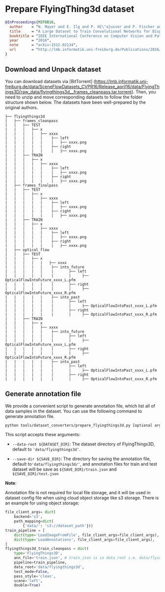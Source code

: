 # Prepare FlyingThing3d dataset

<!-- [DATASET] -->

```bibtex
@InProceedings{MIFDB16,
  author    = "N. Mayer and E. Ilg and P. H{\"a}usser and P. Fischer and D. Cremers and A. Dosovitskiy and T. Brox",
  title     = "A Large Dataset to Train Convolutional Networks for Disparity, Optical Flow, and Scene Flow Estimation",
  booktitle = "IEEE International Conference on Computer Vision and Pattern Recognition (CVPR)",
  year      = "2016",
  note      = "arXiv:1512.02134",
  url       = "http://lmb.informatik.uni-freiburg.de/Publications/2016/MIFDB16"
}
```

## Download and Unpack dataset

You can download datasets via \[BitTorrent\] (https://lmb.informatik.uni-freiburg.de/data/SceneFlowDatasets_CVPR16/Release_april16/data/FlyingThings3D/raw_data/flyingthings3d__frames_cleanpass.tar.torrent). Then, you need to unzip and move corresponding datasets to follow the folder structure shown below. The datasets have been well-prepared by the original authors.

```text
├── flyingthings3d
|   ├── frames_cleanpass
|   |   ├── TEST
|   |   |   ├── x
|   |   |   |   ├── xxxx
|   |   |   |   |    ├── left
|   |   |   |   |    |   ├── xxxx.png
|   |   |   |   |    ├── right
|   |   |   |   |    |   ├── xxxx.png
|   |   ├── TRAIN
|   |   |   ├── x
|   |   |   |   ├── xxxx
|   |   |   |   |    ├── left
|   |   |   |   |    |   ├── xxxx.png
|   |   |   |   |    ├── right
|   |   |   |   |    |   ├── xxxx.png
|   ├── frames_finalpass
|   |   ├── TEST
|   |   |   ├── x
|   |   |   |   ├── xxxx
|   |   |   |   |    ├── left
|   |   |   |   |    |   ├── xxxx.png
|   |   |   |   |    ├── right
|   |   |   |   |    |   ├── xxxx.png
|   |   ├── TRAIN
|   |   |   ├── x
|   |   |   |   ├── xxxx
|   |   |   |   |    ├── left
|   |   |   |   |    |   ├── xxxx.png
|   |   |   |   |    ├── right
|   |   |   |   |    |   ├── xxxx.png
|   ├── optical_flow
|   |   ├── TEST
|   |   |   ├── x
|   |   |   |   |   ├── xxxx
|   |   |   |   |    ├── into_future
|   |   |   |   |    |       ├── left
|   |   |   |   |    |       |     ├── OpticalFlowIntoFuture_xxxx_L.pfm
|   |   |   |   |    |       ├── right
|   |   |   |   |    |       |     ├── OpticalFlowIntoFuture_xxxx_R.pfm
|   |   |   |   |    ├── into_past
|   |   |   |   |    |       ├── left
|   |   |   |   |    |       |     ├── OpticalFlowIntoPast_xxxx_L.pfm
|   |   |   |   |    |       ├── right
|   |   |   |   |    |       |     ├── OpticalFlowIntoPast_xxxx_R.pfm
|   |   ├── TRAIN
|   |   |   ├── x
|   |   |   |   ├── xxxx
|   |   |   |   |    ├── into_future
|   |   |   |   |    |       ├── left
|   |   |   |   |    |       |     ├── OpticalFlowIntoFuture_xxxx_L.pfm
|   |   |   |   |    |       ├── right
|   |   |   |   |    |       |     ├── OpticalFlowIntoFuture_xxxx_R.pfm
|   |   |   |   |    ├── into_past
|   |   |   |   |    |       ├── left
|   |   |   |   |    |       |     ├── OpticalFlowIntoPast_xxxx_L.pfm
|   |   |   |   |    |       ├── right
|   |   |   |   |    |       |     ├── OpticalFlowIntoPast_xxxx_R.pfm
```

## Generate annotation file

We provide a convenient script to generate annotation file, which list all of data samples in the dataset.
You can use the following command to generate annotation file.

```bash
python tools/dataset_converters/prepare_flyingthings3d.py [optional arguments]
```

This script accepts these arguments:

- `--data-root ${DATASET_DIR}`: The dataset directory of FlyingThings3D, default to `'data/flyingthings3d'`.

- `--save-dir ${SAVE_DIR}`: The directory for saving the annotation file, default to`'data/flyingthings3d/'`,
  and annotation files for train and test dataset will be save as `${SAVE_DIR}/train.json` and `${SAVE_DIR}/test.json`

**Note**:

Annotation file is not required for local file storage, and it will be used in dataset config file when using cloud object storage like s3 storage. There is an example for using object storage:

```python
file_client_args= dict(
    backend='s3',
    path_mapping=dict(
        {'data/': 's3://dataset_path'}))
train_pipeline = [
    dict(type='LoadImageFromFile', file_client_args=file_client_args),
    dict(type='LoadAnnotations', file_client_args=file_client_args),
]
flyingthings3d_train_cleanpass = dict(
    type='FlyingThings3D',
    ann_file='train.json', # train.json is in data_root i.e. data/flyingthings3d/
    pipeline=train_pipeline,
    data_root='data/flyingthings3d',
    test_mode=False,
    pass_style='clean',
    scene='left',
    double=True)
```
